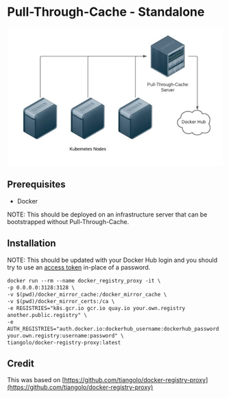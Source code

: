 # Pull-Through-Cache - Standalone

![Diagram](diagram.png)

## Prerequisites​

- Docker

NOTE: This should be deployed on an infrastructure server that can be bootstrapped without Pull-Through-Cache.

## Installation

NOTE: This should be updated with your Docker Hub login and you should try to use an [access token](https://docs.docker.com/docker-hub/access-tokens/) in-place of a password.

```
docker run --rm --name docker_registry_proxy -it \​
-p 0.0.0.0:3128:3128 \​
-v $(pwd)/docker_mirror_cache:/docker_mirror_cache \​
-v $(pwd)/docker_mirror_certs:/ca \​
-e REGISTRIES="k8s.gcr.io gcr.io quay.io your.own.registry another.public.registry" \​
-e AUTH_REGISTRIES="auth.docker.io:dockerhub_username:dockerhub_password your.own.registry:username:password" \​
tiangolo/docker-registry-proxy:latest
```

## Credit

This was based on [https://github.com/tiangolo/docker-registry-proxy](https://github.com/tiangolo/docker-registry-proxy)
